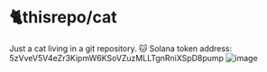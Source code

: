 # 🐈thisrepo/cat
Just a cat living in a git repository. 🐱
Solana token address:
5zVveV5V4eZr3KipmW6KSoVZuzMLLTgnRniXSpD8pump
![image](https://github.com/user-attachments/assets/3357c2e1-81d3-4b09-a804-37e50c5a170b)
